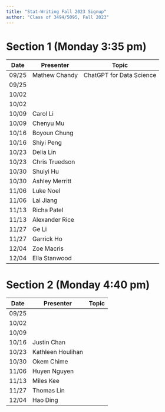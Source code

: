 ```yaml
---
title: "Stat-Writing Fall 2023 Signup"
author: "Class of 3494/5095, Fall 2023"
--- 
```




# Section 1 (Monday 3:35 pm)

 Date  |  Presenter          | Topic
------ | ------------------- | ------
09/25  | Mathew Chandy       | ChatGPT for Data Science
09/25  |                     | 
10/02  |                     | 
10/02  |                     | 
10/09  | Carol Li            | 
10/09  | Chenyu Mu           | 
10/16  | Boyoun Chung        | 
10/16  | Shiyi Peng          | 
10/23  |  Delia Lin          | 
10/23  |  Chris Truedson     | 
10/30  |     Shuiyi Hu       | 
10/30  | Ashley Merritt      | 
11/06  | Luke Noel           | 
11/06  |    Lai Jiang        | 
11/13  | Richa Patel         | 
11/13  | Alexander Rice      | 
11/27  |    Ge Li            | 
11/27  | Garrick Ho          | 
12/04  |  Zoe Macris         | 
12/04  |   Ella Stanwood     | 

# Section 2 (Monday 4:40 pm)

 Date  |  Presenter          | Topic
------ | ------------------- | ------
09/25  |                     | 
10/02  |                     | 
10/09  |                     | 
10/16  |  Justin Chan        | 
10/23  | Kathleen Houlihan   | 
10/30  | Okem Chime          | 
11/06  |  Huyen Nguyen       | 
11/13  |  Miles Kee          | 
11/27  | Thomas Lin          | 
12/04  |      Hao Ding       | 


